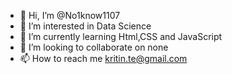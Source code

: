 - 👋 Hi, I’m @No1know1107
- 👀 I’m interested in Data Science
- 🌱 I’m currently learning Html,CSS and JavaScript
- 💞️ I’m looking to collaborate on none
- 📫 How to reach me kritin.te@gmail.com

<!---
No1know1107/Port is a ✨ special ✨ repository because its `README.md` (this file) appears on your GitHub profile.
You can click the Preview link to take a look at your changes.
--->
